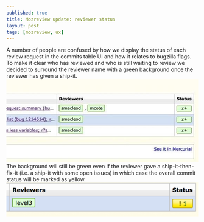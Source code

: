 ```yaml
---
published: true
title: Mozreview update: reviewer status
layout: post
tags: [mozreview, ux]
---
```

A number of people are confused by how we display the status of each review request in the commits table UI and how it relates to bugzilla flags. To make it clear who has reviewed and who is still waiting to review we decided to surround the reviewer name with a green background once the reviewer has given a ship-it.
    ![](/public/images/uuE1CN5.jpg)
The background will still be green even if the reviewer gave a ship-it-then-fix-it (i.e. a ship-it with some open issues) in which case the overall commit status will be marked as yellow.
    ![](/public/images/gDxfHId.png)